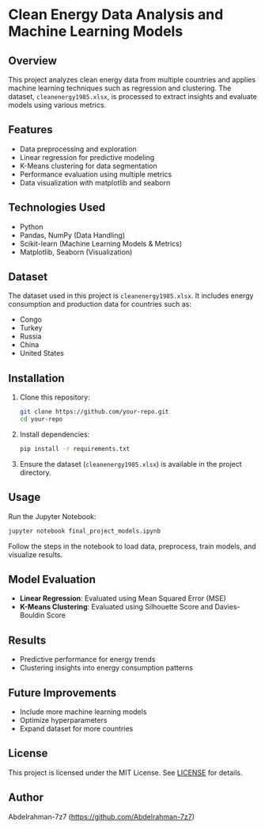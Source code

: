 # Clean Energy Data Analysis and Machine Learning Models

## Overview

This project analyzes clean energy data from multiple countries and applies machine learning techniques such as regression and clustering. The dataset, `cleanenergy1985.xlsx`, is processed to extract insights and evaluate models using various metrics.

## Features

- Data preprocessing and exploration
- Linear regression for predictive modeling
- K-Means clustering for data segmentation
- Performance evaluation using multiple metrics
- Data visualization with matplotlib and seaborn

## Technologies Used

- Python
- Pandas, NumPy (Data Handling)
- Scikit-learn (Machine Learning Models & Metrics)
- Matplotlib, Seaborn (Visualization)

## Dataset

The dataset used in this project is `cleanenergy1985.xlsx`. It includes energy consumption and production data for countries such as:

- Congo
- Turkey
- Russia
- China
- United States

## Installation

1. Clone this repository:
   ```sh
   git clone https://github.com/your-repo.git
   cd your-repo
   ```
2. Install dependencies:
   ```sh
   pip install -r requirements.txt
   ```
3. Ensure the dataset (`cleanenergy1985.xlsx`) is available in the project directory.

## Usage

Run the Jupyter Notebook:

```sh
jupyter notebook final_project_models.ipynb
```

Follow the steps in the notebook to load data, preprocess, train models, and visualize results.

## Model Evaluation

- **Linear Regression**: Evaluated using Mean Squared Error (MSE)
- **K-Means Clustering**: Evaluated using Silhouette Score and Davies-Bouldin Score

## Results

- Predictive performance for energy trends
- Clustering insights into energy consumption patterns

## Future Improvements

- Include more machine learning models
- Optimize hyperparameters
- Expand dataset for more countries

## License

This project is licensed under the MIT License. See [LICENSE](https://github.com/Abdelrahman-7z7/clean-energy-model/blob/main/LICENSE) for details.

## Author

Abdelrahman-7z7 (https://github.com/Abdelrahman-7z7)
